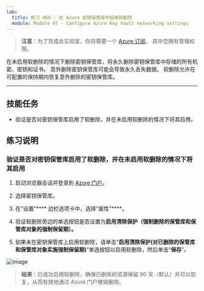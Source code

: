 ```yaml
---
lab:
  title: 练习 06b - 在 Azure 密钥保管库中启用软删除
  module: Module 07 - Configure Azure Key Vault networking settings
---
```



>**注意**：为了完成此实验室，你将需要一个 [Azure 订阅](https://azure.microsoft.com/en-us/free/?azure-portal=true)。 其中您拥有管理权限。 


在未启用软删除的情况下删除密钥保管库，将永久删除密钥保管库中存储的所有机密、密钥和证书。 意外删除密钥保管库可能会导致永久丢失数据。 软删除允许在可配置的保持期内恢复意外删除的密钥保管库。

---

## 技能任务

- 验证是否对密钥保管库启用了软删除，并在未启用软删除的情况下将其启用。

## 练习说明 

### 验证是否对密钥保管库启用了软删除，并在未启用软删除的情况下将其启用

1. 启动浏览器会话并登录到 [Azure 门户](https://portal.azure.com/)。
   
2. 选择密钥保管库。

3. 在“设置”**** 边栏选项卡中，选择“属性”****。

4. 验证软删除旁边的单选按钮是否设置为**启用清除保护（强制删除的保管库和保管库对象的强制保留期）。**

5. 如果未在密钥保管库上启用软删除，请单击“**启用清除保护(对已删除的保管库和保管库对象实施强制保留期)**”单选按钮以启用软删除，然后单击“**保存**”。

![image](https://github.com/MicrosoftLearning/Secure-Azure-services-and-workloads-with-Microsoft-Cloud-Security-Benchmark/assets/91347931/06131a60-7f00-4764-a424-87ea41a78394)

> **结果**：已成功启用软删除，确保已删除的资源保留 90 天（默认）并可以恢复，从而有效地通过 Azure 门户撤销删除。
